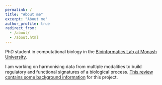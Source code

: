 ```yaml
---
permalink: /
title: "About me"
excerpt: "About me"
author_profile: true
redirect_from:
  - /about/
  - /about.html
---
```


PhD student in computational biology in the [Bioinformatics Lab at Monash University](https://bioinformaticslab.erc.monash.edu/).

I am working on harmonising data from multiple modalities to build regulatory and functional signatures of a biological process. [This review contains some background information](https://doi.org/10.1093/gigascience/giaa064) for this project.
